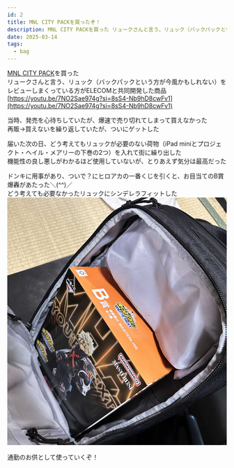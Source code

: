 ```yaml
---
id: 2
title: MNL CITY PACKを買ったぞ！
description: MNL CITY PACKを買った リュークさんと言う、リュック（バックパックという方が今風かもしれない）をレビューしまくっている方がELE...
date: 2025-03-14
tags:
  - bag
---
```


[MNL CITY PACK](https://www.elecom.co.jp/products/BM-MNLBP01BK.html)を買った  
リュークさんと言う、リュック（バックパックという方が今風かもしれない）をレビューしまくっている方がELECOMと共同開発した商品  
[https://youtu.be/7NO2Sae974g?si=8sS4-Nb9hD8cwFv1](https://youtu.be/7NO2Sae974g?si=8sS4-Nb9hD8cwFv1)  
  
当時、発売を心待ちしていたが、爆速で売り切れてしまって買えなかった  
再販→買えないを繰り返していたが、ついにゲットした  
  
届いた次の日、どう考えてもリュックが必要のない荷物（iPad miniとプロジェクト・ヘイル・メアリーの下巻の2つ）を入れて街に繰り出した  
機能性の良し悪しがわかるほど使用していないが、とりあえず気分は最高だった  
  
ドンキに用事があり、ついで？にヒロアカの一番くじを引くと、お目当てのB賞爆轟があたった＼(^^)／  
どう考えても必要なかったリュックにシンデレラフィットした  
![Image](../../assets/1b63131e-2c25-80b4-b244-f25cc9a249e4_3b5fc00a0dd2bf1e.jpeg)  
  
通勤のお供として使っていくぞ！ 